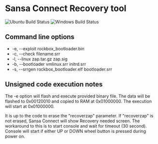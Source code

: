 # Sansa Connect Recovery tool

![Ubuntu Build Status](https://github.com/desowin/zsitool/actions/workflows/ubuntu.yml/badge.svg)
![Windows Build Status](https://github.com/desowin/zsitool/actions/workflows/windows.yml/badge.svg)

## Command line options

 * -e, --exploit rockbox_bootloader.bin
 * -c, --check filename.srr
 * -l, --linux zap.tar.gz zap.sig
 * -b, --bootloader vmlinux.srr initrd.srr
 * -s, --srrgen rockbox_bootloader.elf bootloader.srr

## Unsigned code execution notes

The -e option will flash and execute provided binary file.
The data will be flashed to 0x00120010 and copied to RAM at 0x01000000.
The execution will start at 0x01000000.

It is up to the code to erase the "recoverzap" parameter.
If "recoverzap" is not erased, Sansa Connect will show Recovery needed screen.
The workaround to this is to start console and wait for timeout (30 second).
Console will start if either UP or DOWN wheel button is pressed during power on.
